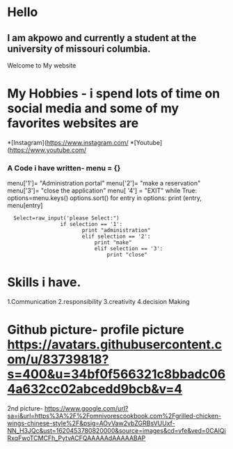 # Hello
## I am akpowo and currently a student at the university of missouri columbia.
Welcome to My website

# My Hobbies - i spend lots of time on social media and some of my favorites websites are
*[Instagram](https://www.instagram.com/ *[Youtube](https://www.youtube.com/

### A Code i have written- menu = {}
menu['1']= "Administration portal"
menu['2']= "make a reservation"
menu['3']= "close the application"
menu[ '4'] = "EXIT"
while True:
    options=menu.keys()
    options.sort()
    for entry in options:
        print (entry, menu[entry]


      Select=raw_input('please Select:")
                     if selection == '1':
                            print "administration"
                            elif selection == '2':
                                print "make"
                                elif selection == '3':
                                    print "close"
                                                                        
# Skills i have. 
1.Communication
2.responsibility 
3.creativity
4.decision Making

# Github picture- profile picture https://avatars.githubusercontent.com/u/83739818?s=400&u=34bf0f566321c8bbadc064a632cc02abcedd9bcb&v=4
 2nd picture- https://www.google.com/url?sa=i&url=https%3A%2F%2Fomnivorescookbook.com%2Fgrilled-chicken-wings-chinese-style%2F&psig=AOvVaw2vbZGRBsVUUxf-NN_H3JQc&ust=1620453780820000&source=images&cd=vfe&ved=0CAIQjRxqFwoTCMCFh_PytvACFQAAAAAdAAAAABAP

